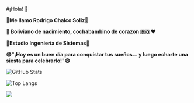#¡Hola! 👋

**🌱Me llamo Rodrigo Chalco Soliz🌱**

**🌄 Boliviano de nacimiento, cochabambino de corazon 🇧🇴 ❤️** 

**💬Estudio Ingeniería de Sistemas💬**   

**😄"¡Hoy es un buen día para conquistar tus sueños... y luego echarte una siesta para celebrarlo!"😄**

![GitHub Stats](https://github-readme-stats.vercel.app/api?username=RodrigoChalco&show_icons=true&theme=tokyonight)

![Top Langs](https://github-readme-stats.vercel.app/api/top-langs/?username=TU_USUARIO&layout=compact&theme=tokyonight)


![](https://www.google.com/url?sa=i&url=https%3A%2F%2Fwww.randstad.es%2Fcandidatos%2Fperfiles-profesionales%2Fprogramador%2F&psig=AOvVaw0dHC9aNdB9yJs_iLUCvJs-&ust=1752341582909000&source=images&cd=vfe&opi=89978449&ved=0CBQQjRxqFwoTCPCbm56rtY4DFQAAAAAdAAAAABAE)
<!--
**RodrigoChalco/RodrigoChalco** is a ✨ _special_ ✨ repository because its `README.md` (this file) appears on your GitHub profile.

Here are some ideas to get you started:

- 🔭 I’m currently working on ...
- 🌱 I’m currently learning ...
- 👯 I’m looking to collaborate on ...
- 🤔 I’m looking for help with ...
- 💬 Ask me about ...
- 📫 How to reach me: ...
- 😄 Pronouns: ...
- ⚡ Fun fact: ...
-->
